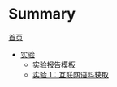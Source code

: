 # Summary

[首页](./README.md)

- [实验](./lab/README.md)
    - [实验报告模板](./lab/report-template.md)
    - [实验 1：互联网语料获取](./lab/01/README.md)

